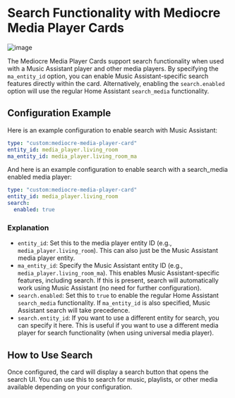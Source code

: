 # Search Functionality with Mediocre Media Player Cards

![image](https://github.com/user-attachments/assets/2cc64202-a8da-44e1-a7a7-df3941a3ff38)

The Mediocre Media Player Cards support search functionality when used with a Music Assistant player and other media players. By specifying the `ma_entity_id` option, you can enable Music Assistant-specific search features directly within the card. Alternatively, enabling the `search.enabled` option will use the regular Home Assistant `search_media` functionality.

## Configuration Example

Here is an example configuration to enable search with Music Assistant:

```yaml
type: "custom:mediocre-media-player-card"
entity_id: media_player.living_room
ma_entity_id: media_player.living_room_ma
```

And here is an example configuration to enable search with a search_media enabled media player:

```yaml
type: "custom:mediocre-media-player-card"
entity_id: media_player.living_room
search:
  enabled: true
```

### Explanation

- `entity_id`: Set this to the media player entity ID (e.g., `media_player.living_room`). This can also just be the Music Assistant media player entity.
- `ma_entity_id`: Specify the Music Assistant entity ID (e.g., `media_player.living_room_ma`). This enables Music Assistant-specific features, including search. If this is present, search will automatically work using Music Assistant (no need for further configuration).
- `search.enabled`: Set this to `true` to enable the regular Home Assistant `search_media` functionality. If `ma_entity_id` is also specified, Music Assistant search will take precedence.
- `search.entity_id`: If you want to use a different entity for search, you can specify it here. This is useful if you want to use a different media player for search functionality (when using universal media player).

## How to Use Search

Once configured, the card will display a search button that opens the search UI. You can use this to search for music, playlists, or other media available depending on your configuration.
